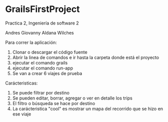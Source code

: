 # GrailsFirstProject
Practica 2, Ingeniería de software 2

Andres Giovanny Aldana Wilches

Para correr la aplicación:


1. Clonar o descargar el código fuente
2. Abrir la linea de comandos e ir hasta la carpeta donde está el proyecto
3. ejecutar el comando grails
4. ejecutar el comando run-app
5. Se van a crear 6 viajes de prueba

Carácteristicas:


1. Se puede filtrar por destino
2. Se pueden editar, borrar, agregar o ver en detalle los trips
3. El filtro o búsqueda se hace por destino
4. La carácteristica "cool"  es mostrar un mapa del recorrido que se hizo en ese viaje



